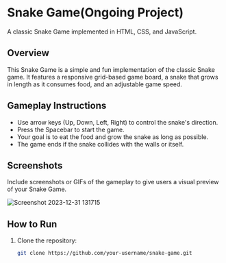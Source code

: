 
# Snake Game(Ongoing Project)

A classic Snake Game implemented in HTML, CSS, and JavaScript.

## Overview

This Snake Game is a simple and fun implementation of the classic Snake game. It features a responsive grid-based game board, a snake that grows in length as it consumes food, and an adjustable game speed.

## Gameplay Instructions

- Use arrow keys (Up, Down, Left, Right) to control the snake's direction.
- Press the Spacebar to start the game.
- Your goal is to eat the food and grow the snake as long as possible.
- The game ends if the snake collides with the walls or itself.

## Screenshots

Include screenshots or GIFs of the gameplay to give users a visual preview of your Snake Game.

![Screenshot 2023-12-31 131715](https://github.com/Adi30TyaDTU/SnakeGame/assets/128904617/15699aa0-d35e-42b1-a66a-79bfb19e7473)


## How to Run

1. Clone the repository:

   ```bash
   git clone https://github.com/your-username/snake-game.git
